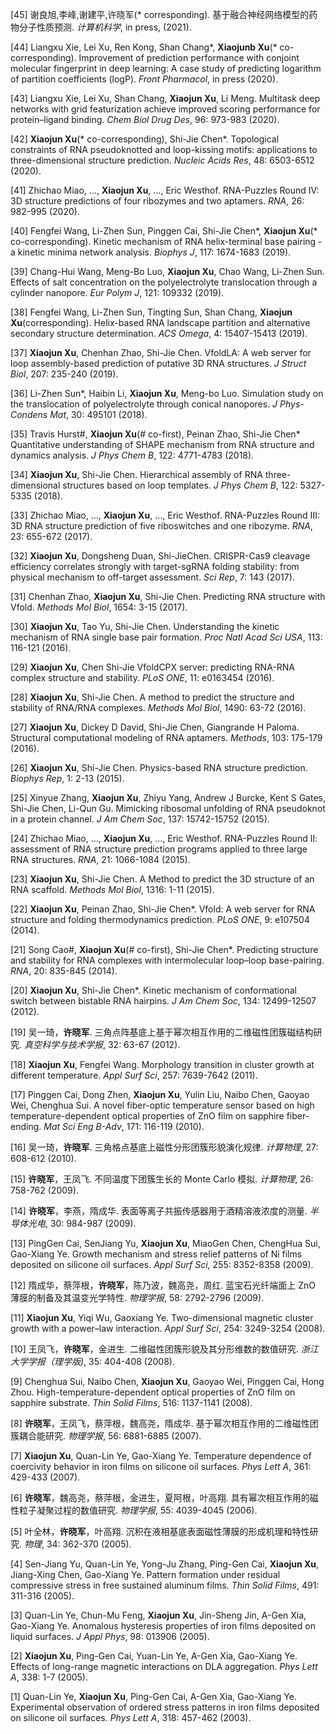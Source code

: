 [45] 谢良旭,李峰,谢建平,许晓军(* corresponding).
基于融合神经网络模型的药物分子性质预测.
_计算机科学_, in press, (2021).

[44] Liangxu Xie, Lei Xu, Ren Kong, Shan Chang*, **Xiaojunb Xu**(* co-corresponding).
Improvement of prediction performance with conjoint molecular fingerprint in deep learning: A case study of predicting logarithm of partition coefficients (logP).
_Front Pharmacol_, in press (2020).

[43] Liangxu Xie, Lei Xu, Shan Chang, **Xiaojun Xu**, Li Meng.
Multitask deep networks with grid featurization achieve improved scoring performance for protein–ligand binding.
_Chem Biol Drug Des_, 96: 973-983 (2020).

[42] **Xiaojun Xu**(* co-corresponding), Shi-Jie Chen*.
Topological constraints of RNA pseudoknotted and loop-kissing motifs: applications to three-dimensional structure prediction.
_Nucleic Acids Res_, 48: 6503-6512 (2020).

[41] Zhichao Miao, …, **Xiaojun Xu**, …, Eric Westhof.
RNA-Puzzles Round IV: 3D structure predictions of four ribozymes and two aptamers.
_RNA_, 26: 982-995 (2020).

[40] Fengfei Wang, Li-Zhen Sun, Pinggen Cai, Shi-Jie Chen*, **Xiaojun Xu**(* co-corresponding).
Kinetic mechanism of RNA helix-terminal base pairing - a kinetic minima network analysis.
_Biophys J_, 117: 1674-1683 (2019).

[39] Chang-Hui Wang, Meng-Bo Luo, **Xiaojun Xu**, Chao Wang, Li-Zhen Sun.
Effects of salt concentration on the polyelectrolyte translocation through a cylinder nanopore.
_Eur Polym J_, 121: 109332 (2019).

[38] Fengfei Wang, Li-Zhen Sun, Tingting Sun, Shan Chang, **Xiaojun Xu**(corresponding).
Helix-based RNA landscape partition and alternative secondary structure determination.
_ACS Omega_, 4: 15407-15413 (2019).

[37] **Xiaojun Xu**, Chenhan Zhao, Shi-Jie Chen.
VfoldLA: A web server for loop assembly-based prediction of putative 3D RNA structures.
_J Struct Biol_, 207: 235-240 (2019).

[36] Li-Zhen Sun*, Haibin Li, **Xiaojun Xu**, Meng-bo Luo.
Simulation study on the translocation of polyelectrolyte through conical nanopores.
_J Phys-Condens Mat_, 30: 495101 (2018).

[35] Travis Hurst#, **Xiaojun Xu**(# co-first), Peinan Zhao, Shi-Jie Chen*
Quantitative understanding of SHAPE mechanism from RNA structure and dynamics analysis.
_J Phys Chem B_, 122: 4771-4783 (2018).

[34] **Xiaojun Xu**, Shi-Jie Chen.
Hierarchical assembly of RNA three-dimensional structures based on loop templates.
_J Phys Chem B_, 122: 5327-5335 (2018).

[33] Zhichao Miao, …, **Xiaojun Xu**, …, Eric Westhof.
RNA-Puzzles Round III: 3D RNA structure prediction of five riboswitches and one ribozyme.
_RNA_, 23: 655-672 (2017).

[32] **Xiaojun Xu**, Dongsheng Duan, Shi-JieChen.
CRISPR-Cas9 cleavage efficiency correlates strongly with target-sgRNA folding stability: from physical mechanism to off-target assessment.
_Sci Rep_, 7: 143 (2017).

[31] Chenhan Zhao, **Xiaojun Xu**, Shi-Jie Chen.
Predicting RNA structure with Vfold.
_Methods Mol Biol_, 1654: 3-15 (2017).

[30] **Xiaojun Xu**, Tao Yu, Shi-Jie Chen.
Understanding the kinetic mechanism of RNA single base pair formation.
_Proc Natl Acad Sci USA_, 113: 116-121 (2016).

[29] **Xiaojun Xu**, Chen Shi-Jie
VfoldCPX server: predicting RNA-RNA complex structure and stability.
_PLoS ONE_, 11: e0163454 (2016).

[28] **Xiaojun Xu**, Shi-Jie Chen.
A method to predict the structure and stability of RNA/RNA complexes.
_Methods Mol Biol_, 1490: 63-72 (2016).

[27] **Xiaojun Xu**, Dickey D David, Shi-Jie Chen, Giangrande H Paloma.
Structural computational modeling of RNA aptamers.
_Methods_, 103: 175-179 (2016).

[26] **Xiaojun Xu**, Shi-Jie Chen.
Physics-based RNA structure prediction.
_Biophys Rep_, 1: 2-13 (2015).

[25] Xinyue Zhang, **Xiaojun Xu**, Zhiyu Yang, Andrew J Burcke, Kent  S Gates, Shi-Jie Chen, Li-Qun Gu.
Mimicking ribosomal unfolding of RNA pseudoknot in a protein channel.
_J Am Chem Soc_, 137: 15742-15752 (2015).

[24] Zhichao Miao, …, **Xiaojun Xu**, …, Eric Westhof.
RNA-Puzzles Round II: assessment of RNA structure prediction programs applied to three large RNA structures.
_RNA_, 21: 1066-1084 (2015).

[23] **Xiaojun Xu**, Shi-Jie Chen.
A Method to predict the 3D structure of an RNA scaffold.
_Methods Mol Biol_, 1316: 1-11 (2015).

[22] **Xiaojun Xu**, Peinan Zhao, Shi-Jie Chen*.
Vfold: A web server for RNA structure and folding thermodynamics prediction.
_PLoS ONE_, 9: e107504 (2014).

[21] Song Cao#, **Xiaojun Xu**(# co-first), Shi-Jie Chen*.
Predicting structure and stability for RNA complexes with intermolecular loop–loop base-pairing.
_RNA_, 20: 835-845 (2014).

[20] **Xiaojun Xu**, Shi-Jie Chen*.
Kinetic mechanism of conformational switch between bistable RNA hairpins.
_J Am Chem Soc_, 134: 12499-12507 (2012).

[19] 吴一琦，**许晓军**.
三角点阵基底上基于幂次相互作用的二维磁性团簇磁结构研究.
_真空科学与技术学报_, 32: 63-67 (2012).

[18] **Xiaojun Xu**, Fengfei Wang.
Morphology transition in cluster growth at different temperature.
_Appl Surf Sci_, 257: 7639-7642 (2011).

[17] Pinggen Cai, Dong Zhen, **Xiaojun Xu**, Yulin Liu, Naibo Chen, Gaoyao Wei, Chenghua Sui.
A novel fiber-optic temperature sensor based on high temperature-dependent optical properties of ZnO film on sapphire fiber-ending.
_Mat Sci Eng B-Adv_, 171: 116-119 (2010).

[16] 吴一琦，**许晓军**.
三角格点基底上磁性分形团簇形貌演化规律.
_计算物理_, 27: 608-612 (2010).

[15] **许晓军**，王凤飞.
不同温度下团簇生长的 Monte Carlo 模拟.
_计算物理_, 26: 758-762 (2009).

[14] **许晓军**，李燕，隋成华.
表面等离子共振传感器用于酒精溶液浓度的测量.
_半导体光电_, 30: 984-987 (2009).

[13] PingGen Cai, SenJiang Yu, **Xiaojun Xu**, MiaoGen Chen, ChengHua Sui, Gao-Xiang Ye.
Growth mechanism and stress relief patterns of Ni films deposited on silicone oil surfaces.
_Appl Surf Sci_, 255: 8352-8358 (2009).

[12] 隋成华，蔡萍根，**许晓军**，陈乃波，魏高尧，周红.
蓝宝石光纤端面上 ZnO 薄膜的制备及其温变光学特性.
_物理学报_, 58: 2792-2796 (2009).

[11] **Xiaojun Xu**, Yiqi Wu, Gaoxiang Ye.
Two-dimensional magnetic cluster growth with a power–law interaction.
_Appl Surf Sci_, 254: 3249-3254 (2008).

[10] 王凤飞，**许晓军**，金进生.
二维磁性团簇形貌及其分形维数的数值研究.
_浙江大学学报（理学版)_, 35: 404-408 (2008).

[9] Chenghua Sui, Naibo Chen, **Xiaojun Xu**, Gaoyao Wei, Pinggen Cai, Hong Zhou.
High-temperature-dependent optical properties of ZnO film on sapphire substrate.
_Thin Solid Films_, 516: 1137-1141 (2008).

[8] **许晓军**，王凤飞，蔡萍根，魏高尧，隋成华.
基于幂次相互作用的二维磁性团簇耦合能研究.
_物理学报_, 56: 6881-6885 (2007).

[7] **Xiaojun Xu**, Quan-Lin Ye, Gao-Xiang Ye.
Temperature dependence of coercivity behavior in iron films on silicone oil surfaces.
_Phys Lett A_, 361: 429-433 (2007).

[6] **许晓军**，魏高尧，蔡萍根，金进生，夏阿根，叶高翔.
具有幂次相互作用的磁性粒子凝聚过程的数值研究.
_物理学报_, 55: 4039-4045 (2006).

[5] 叶全林，**许晓军**，叶高翔.
沉积在液相基底表面磁性薄膜的形成机理和特性研究.
_物理_, 34: 362-370 (2005).

[4] Sen-Jiang Yu, Quan-Lin Ye, Yong-Ju Zhang, Ping-Gen Cai, **Xiaojun Xu**, Jiang-Xing Chen, Gao-Xiang Ye.
Pattern formation under residual compressive stress in free sustained aluminum films.
_Thin Solid Films_, 491: 311-316 (2005).

[3] Quan-Lin Ye, Chun-Mu Feng, **Xiaojun Xu**, Jin-Sheng Jin, A-Gen Xia, Gao-Xiang Ye.
Anomalous hysteresis properties of iron films deposited on liquid surfaces.
_J Appl Phys_, 98: 013906 (2005).

[2] **Xiaojun Xu**, Ping-Gen Cai, Yuan-Lin Ye, A-Gen Xia, Gao-Xiang Ye.
Effects of long-range magnetic interactions on DLA aggregation.
_Phys Lett A_, 338: 1-7 (2005).

[1] Quan-Lin Ye, **Xiaojun Xu**, Ping-Gen Cai, A-Gen Xia, Gao-Xiang Ye.
Experimental observation of ordered stress patterns in iron films deposited on silicone oil surfaces.
_Phys Lett A_, 318: 457-462 (2003).
